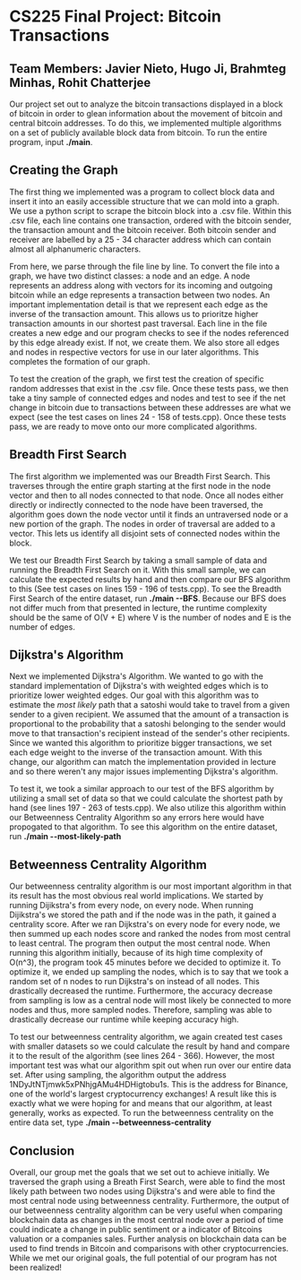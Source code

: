 # CS225 Final Project: Bitcoin Transactions

## Team Members: Javier Nieto, Hugo Ji, Brahmteg Minhas, Rohit Chatterjee

Our project set out to analyze the bitcoin transactions displayed in a block of bitcoin in order to glean information about the movement of bitcoin and central bitcoin addresses. To do this, we implemented multiple algorithms on a set of publicly available block data from bitcoin. To run the entire program, input **./main**. 

## Creating the Graph
The first thing we implemented was a program to collect block data and insert it into an easily accessible structure that we can mold into a graph. We use a python script to scrape the bitcoin block into a .csv file. Within this .csv file, each line contains one transaction, ordered with the bitcoin sender, the transaction amount and the bitcoin receiver. Both bitcoin sender and receiver are labelled by a 25 - 34 character address which can contain almost all alphanumeric characters. 

From here, we parse through the file line by line. To convert the file into a graph, we have two distinct classes: a node and an edge. A node represents an address along with vectors for its incoming and outgoing bitcoin while an edge represents a transaction between two nodes. An important implementation detail is that we represent each edge as the inverse of the transaction amount. This allows us to prioritze higher transaction amounts in our shortest past traversal. Each line in the file creates a new edge and our program checks to see if the nodes referenced by this edge already exist. If not, we create them. We also store all edges and nodes in respective vectors for use in our later algorithms. This completes the formation of our graph. 

To test the creation of the graph, we first test the creation of specific random addresses that exist in the .csv file. Once these tests pass, we then take a tiny sample of connected edges and nodes and test to see if the net change in bitcoin due to transactions between these addresses are what we expect (see the test cases on lines 24 - 158 of tests.cpp). Once these tests pass, we are ready to move onto our more complicated algorithms. 

## Breadth First Search
The first algorithm we implemented was our Breadth First Search. This traverses through the entire graph starting at the first node in the node vector and then to all nodes connected to that node. Once all nodes either directly or indirectly connected to the node have been traversed, the algorithm goes down the node vector until it finds an untraversed node or a new portion of the graph. The nodes in order of traversal are added to a vector. This lets us identify all disjoint sets of connected nodes within the block. 

We test our Breadth First Search by taking a small sample of data and running the Breadth First Search on it. With this small sample, we can calculate the expected results by hand and then compare our BFS algorithm to this (See test cases on lines 159 - 196 of tests.cpp). To see the Breadth First Search of the entire dataset, run **./main --BFS**. Because our BFS does not differ much from that presented in lecture, the runtime complexity should be the same of O(V + E) where V is the number of nodes and E is the number of edges. 

## Dijkstra's Algorithm 
Next we implemented Dijkstra's Algorithm. We wanted to go with the standard implementation of Dijkstra's with weighted edges which is to prioritize lower weighted edges. Our goal with this algorithm was to estimate the *most likely* path that a satoshi would take to travel from a given sender to a given recipient. We assumed that the amount of a transaction is proportional to the probability that a satoshi belonging to the sender would move to that transaction's recipient instead of the sender's other recipients. Since we wanted this algorithm to prioritize bigger transactions, we set each edge weight to the inverse of the transaction amount. With this change, our algorithm can match the implementation provided in lecture and so there weren't any major issues implementing Dijkstra's algorithm. 

To test it, we took a similar approach to our test of the BFS algorithm by utilizing a small set of data so that we could calculate the shortest path by hand (see lines 197 - 263 of tests.cpp). We also utilize this algorithm within our Betweenness Centrality Algorithm so any errors here would have propogated to that algorithm. To see this algorithm on the entire dataset, run **./main --most-likely-path**

## Betweenness Centrality Algorithm 
Our betweenness centrality algorithm is our most important algorithm in that its result has the most obvious real world implications. We started by running Dijikstra's from every node, on every node. When running Dijikstra's we stored the path and if the node was in the path, it gained a centrality score. After we ran Dijkstra's on every node for every node, we then summed up each nodes score and ranked the nodes from most central to least central. The program then output the most central node. When running this algorithm initially, because of its high time complexity of O(n^3), the program took 45 minutes before we decided to optimize it. To optimize it, we ended up sampling the nodes, which is to say that we took a random set of n nodes to run Dijkstra's on instead of all nodes. This drastically decreased the runtime. Furthermore, the accuracy decrease from sampling is low as a central node will most likely be connected to more nodes and thus, more sampled nodes. Therefore, sampling was able to drastically decrease our runtime while keeping accuracy high. 

To test our betweenness centrality algorithm, we again created test cases with smaller datasets so we could calculate the result by hand and compare it to the result of the algorithm (see lines 264 - 366). However, the most important test was what our algorithm spit out when run over our entire data set. After using sampling, the algorithm output the address 1NDyJtNTjmwk5xPNhjgAMu4HDHigtobu1s. This is the address for Binance, one of the world's largest cryptocurrency exchanges! A result like this is exactly what we were hoping for and means that our algorithm, at least generally, works as expected. To run the betweenness centrality on the entire data set, type **./main --betweenness-centrality**

## Conclusion
Overall, our group met the goals that we set out to achieve initially. We traversed the graph using a Breath First Search, were able to find the most likely path between two nodes using Dijkstra's and were able to find the most central node using betweenness centrality. Furthermore, the output of our betweenness centrality algorithm can be very useful when comparing blockchain data as changes in the most central node over a period of time could indicate a change in public sentiment or a indicator of Bitcoins valuation or a companies sales. Further analysis on blockchain data can be used to find trends in Bitcoin and comparisons with other cryptocurrencies. While we met our original goals, the full potential of our program has not been realized! 
